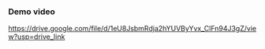 ### Demo video
https://drive.google.com/file/d/1eU8JsbmRdja2hYUVByYvx_ClFn94J3gZ/view?usp=drive_link
